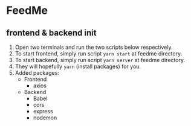 # FeedMe

## frontend & backend init
1. Open two terminals and run the two scripts below respectively.
2. To start frontend, simply run script `yarn start` at feedme directory.
3. To start backend, simply run script `yarn server` at feedme directory.
4. They will hopefully `yarn` (install packages) for you.
5. Added packages:
    * Frontend
      * axios
    * Backend
      * Babel
      * cors
      * express
      * nodemon
